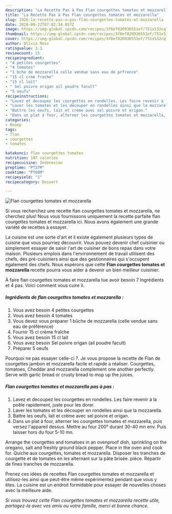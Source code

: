 ```yaml
---
description: "La Recette Pas à Pas Flan courgettes tomates et mozzarella"
title: "La Recette Pas à Pas Flan courgettes tomates et mozzarella"
slug: 1926-la-recette-pas-a-pas-flan-courgettes-tomates-et-mozzarella
date: 2020-09-22T07:02:34.857Z
image: https://img-global.cpcdn.com/recipes/3f6ef020936551ef/751x532cq70/flan-courgettes-tomates-et-mozzarella-photo-principale-de-la-recette.jpg
thumbnail: https://img-global.cpcdn.com/recipes/3f6ef020936551ef/751x532cq70/flan-courgettes-tomates-et-mozzarella-photo-principale-de-la-recette.jpg
cover: https://img-global.cpcdn.com/recipes/3f6ef020936551ef/751x532cq70/flan-courgettes-tomates-et-mozzarella-photo-principale-de-la-recette.jpg
author: Olivia Moss
ratingvalue: 3.3
reviewcount: 15
recipeingredient:
- "4 petites courgettes"
- "4 tomates"
- "1 bche de mozzarella celle vendue sans eau de prfrence"
- "15 cl crme frache"
- "15 cl lait"
- " Sel poivre origan ail poudre facult"
- "5 oeufs"
recipeinstructions:
- "Lavez et decoupez les courgettes en rondelles. Les faire revenir à la poêle rapidement, juste pour les dorer."
- "Laver les tomates et les découper en rondelles ainsi que la mozzarella."
- "Battre les oeufs, lait et crème avec sel poivre et origan."
- "Dans un plat à four, alterner les courgettes tomates et mozzarella, puis versez l&#39;appareil dessus. Mettre au four 200° durant 30-40 mn env. Puis laisser hors du four 5-10 mn."
categories:
- Resep
tags:
- flan
- courgettes
- tomates

katakunci: flan courgettes tomates 
nutrition: 197 calories
recipecuisine: Indonesian
preptime: "PT37M"
cooktime: "PT60M"
recipeyield: "1"
recipecategory: Dessert

---
```



![Flan courgettes tomates et mozzarella](https://img-global.cpcdn.com/recipes/3f6ef020936551ef/751x532cq70/flan-courgettes-tomates-et-mozzarella-photo-principale-de-la-recette.jpg)

Si vous recherchez une recette flan courgettes tomates et mozzarella, ne cherchez plus! Nous vous fournissons uniquement la recette parfaite flan courgettes tomates et mozzarella ici. Nous avons également une grande variété de recettes à essayer.

La cuisine est une sorte d'art et il existe également plusieurs types de cuisine que vous pourriez découvrir. Vous pouvez devenir chef cuisinier ou simplement essayer de saisir l'art de cuisiner de bons repas dans votre maison. Plusieurs emplois dans l'environnement de travail utilisent des chefs, des pré-cuisiniers ainsi que des gestionnaires qui s'occupent également des chefs. Nous espérons que cette <strong> Flan courgettes tomates et mozzarella </strong> recette pourra vous aider à devenir un bien meilleur cuisinier.

<!--inarticleads1-->

À faire flan courgettes tomates et mozzarella tue avoir besoin 7 Ingrédients et 4 pas. Voici comment vous cuire il.

##### Ingrédients de flan courgettes tomates et mozzarella :

1. Vous avez besoin 4 petites courgettes
1. Vous avez besoin 4 tomates
1. Vous devez vous préparer 1 bûche de mozzarella (celle vendue sans eau de préférence)
1. Fournir 15 cl crème fraîche
1. Vous avez besoin 15 cl lait
1. Vous avez besoin  Sel poivre origan (ail poudre facult)
1. Préparer 5 oeufs


Pourquoi ne pas essayer celle-ci ?. Je vous propose la recette de Flan de courgettes jambon et mozzarella facile et rapide a réaliser. Courgettes, tomatoes, Cheddar and mozzarella complement one another perfectly. Serve with garlic bread or crusty bread to mop up the juices. 

<!--inarticleads2-->

##### Flan courgettes tomates et mozzarella pas à pas :

1. Lavez et decoupez les courgettes en rondelles. Les faire revenir à la poêle rapidement, juste pour les dorer.
1. Laver les tomates et les découper en rondelles ainsi que la mozzarella.
1. Battre les oeufs, lait et crème avec sel poivre et origan.
1. Dans un plat à four, alterner les courgettes tomates et mozzarella, puis versez l&#39;appareil dessus. Mettre au four 200° durant 30-40 mn env. Puis laisser hors du four 5-10 mn.


Arrange the courgettes and tomatoes in an ovenproof dish, sprinkling on the oregano, salt and freshly ground black pepper. Place in the oven and cook for. Quiche aux courgettes, tomates et mozzarella. Disposer les tranches de courgette et de tomates en les alternant sur la pâte brisée. pièce. Répartir de fines tranches de mozzarella. 

<!--inarticleads1-->

<p>
Prenez ces idées de recettes Flan courgettes tomates et mozzarella et utilisez-les ainsi que peut-être même expérimentez pendant que vous y êtes. La cuisine est un endroit formidable pour essayer de nouvelles choses avec la meilleure aide.
</p>

<p>
<i>Si vous trouvez cette Flan courgettes tomates et mozzarella recette utile, partagez-la avec vos amis ou votre famille, merci et bonne chance.</i>
</p>

